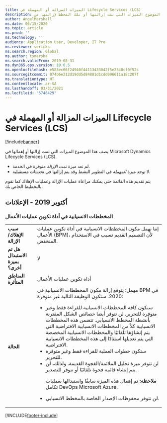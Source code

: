 ```yaml
---
title: الميزات المزالة أو المهملة في Lifecycle Services ‏(LCS)
description: يصف هذا الموضوع الميزات التي تمت إزالتها أو تلك المخطط لإزالتها من Microsoft Dynamics Lifecycle Services (LCS).
author: AngelMarshall
ms.date: 06/15/2020
ms.topic: article
ms.prod: ''
ms.technology: ''
audience: Application User, Developer, IT Pro
ms.reviewer: sericks
ms.search.region: Global
ms.author: tsmarsha
ms.search.validFrom: 2019-08-31
ms.dyn365.ops.version: 10.0.5
ms.openlocfilehash: e583ec66f24940f44113433042f5e2340cf0f52c
ms.sourcegitcommit: 074b6e212d19dd5d84881d1cdd096611a18c207f
ms.translationtype: HT
ms.contentlocale: ar-SA
ms.lasthandoff: 03/31/2021
ms.locfileid: "5748429"
---
```

# <a name="removed-or-deprecated-features-in-lifecycle-services-lcs"></a>الميزات المزالة أو المهملة في Lifecycle Services ‏(LCS)

[!include[banner](../includes/banner.md)]

يصف هذا الموضوع الميزات التي تمت إزالتها أو إهمالها في Microsoft Dynamics Lifecycle Services (LCS).

- لم تعد ميزة *تمت الإزالة* متوفرة في الخدمة.
- لا توجد ميزة *المهملة* في التطوير النشط وقد يتم إزالتها في تحديثات مستقبلية.

يتم تقديم هذه القائمة حتى يمكنك مراعاة عمليات الإزالة وعمليات الإهلاك كما تقوم بالتخطيط الخاص بك.

## <a name="october-2019-announcements"></a>أكتوبر 2019 - الإعلانات

### <a name="flowchart-diagrams-in-business-process-modeler"></a>المخططات الانسيابية‬ في أداة تكوين عمليات الأعمال

<table>
<tbody>
<tr>
<td><strong>سبب الإهلاك/الإزالة</strong></td>
<td>إننا نهمل مكون المخططات الانسيابية في أداة تكوين عمليات الأعمال (BPM)، لأن التصميم القديم تسبب في الاستخدام المنخفض.</td>
</tr>
<tr>
<td><strong>هل تم الاستبدال بميزة أخرى؟</strong></td>
<td>لا</td>
</tr>
<tr>
<td><strong>المناطق المتأثرة</strong></td>
<td>أداة تكوين عمليات الأعمال</td>
</tr>
<tr>
<td><strong>الحالة</strong></td>
<td>مهمل: يتوقع إزالة مكون المخططات الانسيابية في BPM في 2020. ستكون الوظيفة التالية غير متوفرة:
<ul>
<li>ستكون كافة المخططات الانسيابية للقراءة فقط وغير متوفرة للتحرير. لن تتوفر أيضا خصائص الشكل المقترنة بأنشطة المخطط الانسيابي. تتضمن هذه المخططات الانسيابية كلاً من المخططات الانسيابية الافتراضية التي يتم إنشاؤها تلقائيًا والمخططات الانسيابية المخصصة التي يتم تعديلها استنادًا إلى هذه المخططات الانسيابية الافتراضية.</li>
<li>ستكون خطوات العملية للقراءة فقط وغير متوفرة للتحرير.</li>     
<li>لن تتوفر ميزة تحليل الملائمة/الفجوة القديمة. ولذلك، لن يتم إنشاء قائمة فجوة تلقائيًا أو تتوفر للتصدير.
<p><strong>ملاحظه:</strong> تم إهمال هذه الميزة سابقًا واستبدالها بعمليات تكامل DevOps Microsoft Azure.</p>
</li>
<li>لن تتوفر محفوظات الإصدار الخاصة بالمخطط الانسيابي.</li>
</ul>
</td>
</tr>
</tbody>
</table>


[!INCLUDE[footer-include](../../../includes/footer-banner.md)]